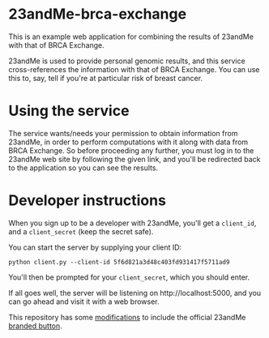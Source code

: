# 23andMe-brca-exchange

This is an example web application for combining the results of 23andMe with that of BRCA Exchange.

23andMe is used to provide personal genomic results, and this service cross-references the information with that of BRCA Exchange.  You can use this to, say, tell if you're at particular risk of breast cancer.

# Using the service

The service wants/needs your permission to obtain information from 23andMe, in order to perform computations with it along with data from BRCA Exchange.  So before proceeding any further, you must log in to the 23andMe web site by following the given link, and you'll be redirected back to the application so you can see the results.

# Developer instructions

When you sign up to be a developer with 23andMe, you'll get a `client_id`, and a `client_secret` (keep the secret safe).

You can start the server by supplying your client ID:

```
python client.py --client-id 5f6d821a3d48c403fd931417f5711ad9
```

You'll then be prompted for your `client_secret`, which you should enter.

If all goes well, the server will be listening on http://localhost:5000, and you can go ahead and visit it with a web browser.

This repository has some [modifications](https://github.com/23andMe/api-example-flask) to include the official 23andMe [branded button](https://api.23andme.com/docs/jslib).
